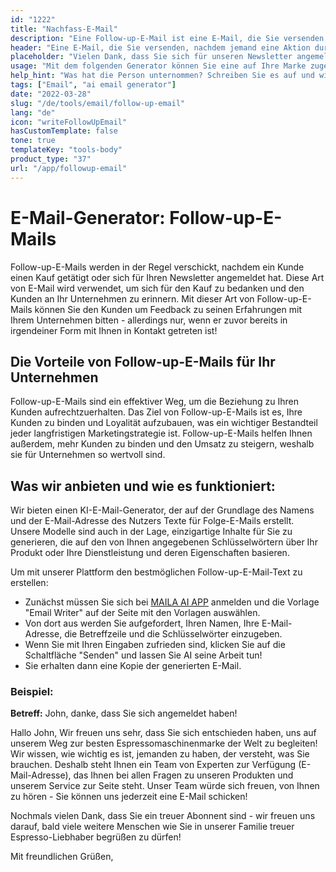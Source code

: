 ```yaml
---
id: "1222"
title: "Nachfass-E-Mail"
description: "Eine Follow-up-E-Mail ist eine E-Mail, die Sie versenden, nachdem jemand eine Aktion durchgeführt hat, z. B. das Abonnieren Ihres Newsletters, das Herunterladen von Inhalten oder einen Kauf getätigt hat. Der Zweck einer Follow-up-E-Mail besteht darin, eine Beziehung zu der Person aufzubauen, die die Aktion durchgeführt hat, und sie zu einer weiteren Aktion zu bewegen, z. B. zum Besuch Ihrer Website, zur Teilnahme an einer Veranstaltung oder zu einem weiteren Kauf."
header: "Eine E-Mail, die Sie versenden, nachdem jemand eine Aktion durchgeführt hat."
placeholder: "Vielen Dank, dass Sie sich für unseren Newsletter angemeldet haben!"
usage: "Mit dem folgenden Generator können Sie eine auf Ihre Marke zugeschnittene Follow-up-E-Mail erstellen."
help_hint: "Was hat die Person unternommen? Schreiben Sie es auf und wir verwandeln es in eine Follow-up-E-Mail."
tags: ["Email", "ai email generator"]
date: "2022-03-28"
slug: "/de/tools/email/follow-up-email"
lang: "de"
icon: "writeFollowUpEmail"
hasCustomTemplate: false
tone: true
templateKey: "tools-body"
product_type: "37"
url: "/app/followup-email"
---
```


# E-Mail-Generator: Follow-up-E-Mails

Follow-up-E-Mails werden in der Regel verschickt, nachdem ein Kunde einen Kauf getätigt oder sich für Ihren Newsletter angemeldet hat. Diese Art von E-Mail wird verwendet, um sich für den Kauf zu bedanken und den Kunden an Ihr Unternehmen zu erinnern. Mit dieser Art von Follow-up-E-Mails können Sie den Kunden um Feedback zu seinen Erfahrungen mit Ihrem Unternehmen bitten - allerdings nur, wenn er zuvor bereits in irgendeiner Form mit Ihnen in Kontakt getreten ist!

## Die Vorteile von Follow-up-E-Mails für Ihr Unternehmen

Follow-up-E-Mails sind ein effektiver Weg, um die Beziehung zu Ihren Kunden aufrechtzuerhalten. Das Ziel von Follow-up-E-Mails ist es, Ihre Kunden zu binden und Loyalität aufzubauen, was ein wichtiger Bestandteil jeder langfristigen Marketingstrategie ist. Follow-up-E-Mails helfen Ihnen außerdem, mehr Kunden zu binden und den Umsatz zu steigern, weshalb sie für Unternehmen so wertvoll sind.

## Was wir anbieten und wie es funktioniert:

Wir bieten einen KI-E-Mail-Generator, der auf der Grundlage des Namens und der E-Mail-Adresse des Nutzers Texte für Folge-E-Mails erstellt. Unsere Modelle sind auch in der Lage, einzigartige Inhalte für Sie zu generieren, die auf den von Ihnen angegebenen Schlüsselwörtern über Ihr Produkt oder Ihre Dienstleistung und deren Eigenschaften basieren.

Um mit unserer Plattform den bestmöglichen Follow-up-E-Mail-Text zu erstellen:

- Zunächst müssen Sie sich bei [MAILA AI APP](https://maila.ai/app/list) anmelden und die Vorlage "Email Writer" auf der Seite mit den Vorlagen auswählen.
- Von dort aus werden Sie aufgefordert, Ihren Namen, Ihre E-Mail-Adresse, die Betreffzeile und die Schlüsselwörter einzugeben.
- Wenn Sie mit Ihren Eingaben zufrieden sind, klicken Sie auf die Schaltfläche "Senden" und lassen Sie AI seine Arbeit tun!
- Sie erhalten dann eine Kopie der generierten E-Mail.

### Beispiel:

**Betreff:** John, danke, dass Sie sich angemeldet haben!

Hallo John,
Wir freuen uns sehr, dass Sie sich entschieden haben, uns auf unserem Weg zur besten Espressomaschinenmarke der Welt zu begleiten! Wir wissen, wie wichtig es ist, jemanden zu haben, der versteht, was Sie brauchen. Deshalb steht Ihnen ein Team von Experten zur Verfügung (E-Mail-Adresse), das Ihnen bei allen Fragen zu unseren Produkten und unserem Service zur Seite steht. Unser Team würde sich freuen, von Ihnen zu hören - Sie können uns jederzeit eine E-Mail schicken!

Nochmals vielen Dank, dass Sie ein treuer Abonnent sind - wir freuen uns darauf, bald viele weitere Menschen wie Sie in unserer Familie treuer Espresso-Liebhaber begrüßen zu dürfen!

Mit freundlichen Grüßen,
